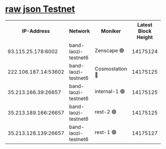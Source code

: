
[raw json Testnet](https://rpc-check.bandt.stavr.tech/bandt/rpcbandt_result.json)
=

<table><tr><th>IP-Address</th><th>Network</th><th>Moniker</th><th>Latest Block Height</th><th>Earliest Block Height</th><th>Catching Up</th><th>Tx Index</th><th>Voting Power</th><th>Scan Time</th></tr><tr><td>93.115.25.178:6002</td><td>band-laozi-testnet6</td><td>Zenscape 🟢</td><td>14175124</td><td>12460001</td><td>False</td><td>on</td><td>0</td><td>2023-12-24T11:59:57.392887948UTC</td></tr><tr><td>222.106.187.14:53602</td><td>band-laozi-testnet6</td><td>Cosmostation 🔴</td><td>14175125</td><td>13177501</td><td>False</td><td>on</td><td>2203223</td><td>2023-12-24T11:59:59.087294938UTC</td></tr><tr><td>35.213.166.39:26657</td><td>band-laozi-testnet6</td><td>internal-1 🟢</td><td>14175125</td><td>14075125</td><td>False</td><td>on</td><td>0</td><td>2023-12-24T12:00:00.324269568UTC</td></tr><tr><td>35.213.189.166:26657</td><td>band-laozi-testnet6</td><td>rest-2 🟢</td><td>14175125</td><td>14075125</td><td>False</td><td>on</td><td>0</td><td>2023-12-24T12:00:01.558118951UTC</td></tr><tr><td>35.213.128.139:26657</td><td>band-laozi-testnet6</td><td>rest-1 🟢</td><td>14175127</td><td>14075127</td><td>False</td><td>on</td><td>0</td><td>2023-12-24T12:00:06.935678597UTC</td></tr></table>
